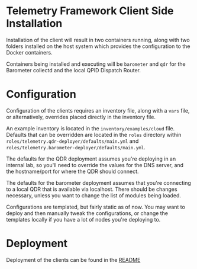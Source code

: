 # Telemetry Framework Client Side Installation

Installation of the client will result in two containers running, along with two folders
installed on the host system which provides the configuration to the Docker containers.

Containers being installed and executing will be `barometer` and `qdr` for the Barometer
collectd and the local QPID Dispatch Router.

# Configuration

Configuration of the clients requires an inventory file, along with a `vars` file, or
alternatively, overrides placed directly in the inventory file.

An example inventory is located in the `inventory/examples/cloud` file. Defaults that can
be overridden are located in the `roles` directory within
`roles/telemetry.qdr-deployer/defaults/main.yml` and 
`roles/telemetry.barometer-deployer/defaults/main.yml`.

The defaults for the QDR deployment assumes you're deploying in an internal lab, so you'll
need to override the values for the DNS server, and the hostname/port for where the QDR
should connect.

The defaults for the barometer deployment assumes that you're connecting to a local QDR
that is available via localhost. There should be changes necessary, unless you want to
change the list of modules being loaded.

Configurations are templated, but fairly static as of now. You may want to deploy and then
manually tweak the configurations, or change the templates locally if you have a lot of
nodes you're deploying to.

# Deployment

Deployment of the clients can be found in the [README](https://github.com/redhat-nfvpe/telemetry-ansible/blob/master/README.md)
